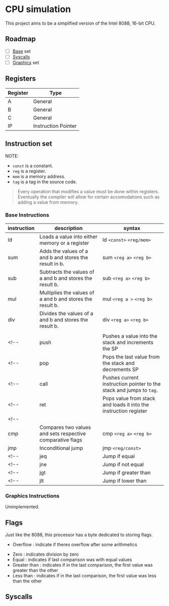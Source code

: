 # CPU simulation

This project aims to be a simplified version of the Intel 8088, 16-bit CPU.


## Roadmap

 - [ ] [Base](#Base-Instructions) set
 - [ ] [Syscalls](#Syscalls)
 - [ ] [Graphics](#Graphics-Instructions) set

## Registers

| Register | Type |
| -------- | ---- |
| A        | General |
| B        | General |
| C        | General |
| IP       | Instruction Pointer |

## Instruction set

NOTE:
- `const` is a constant.
- `reg` is a register.
- `mem` is a memory address.
- `tag` is a tag in the source code.

> Every operation that modifies a value must be done within registers.
> Eventually the compiler will allow for certain accomodations such as adding a value from memory.

### Base Instructions

| instruction | description | syntax |
| ----------- | ----------- | ------ |
| ld          | Loads a value into either memory or a register | ld `<const>` `<reg/mem>` |
| sum         | Adds the values of a and b and stores the result in b. | sum `<reg a>` `<reg b>` |
| sub         | Subtracts the values of a and b and stores the result b. | sub `<reg a>` `<reg b>`|
| mul         | Multiplies the values of a and b and stores the result b. | mul `<reg a >` `<reg b>` |
| div         | Divides the values of a and b and stores the result b. | div `<reg a>` `<reg b>` |
||||
<!-- | push        | Pushes a value into the stack and increments the SP | push `<reg/const>` | -->
<!-- | pop         | Pops the last value from the stack and decrements SP | pop `<reg>` | -->
<!-- | call        | Pushes current instruction pointer to the stack and jumps to `tag`. | call `<tag>` | -->
<!-- | ret         | Pops value from stack and loads it into the instruction register | ret | -->
<!-- |||| -->
| cmp | Compares two values and sets respective comparative flags | cmp `<reg a>` `<reg b>` |
| jmp | Inconditional jump | jmp `<reg/const>` |
<!-- | jeq | Jump if equal | jeq `<val>` `<val>` `<dest>` | -->
<!-- | jne | Jump if not equal | jne `<val>` `<val>` `<dest>` | -->
<!-- | jgt | Jump if greater than | jgt `<val>` `<val>` `<dest>` | -->
<!-- | jlt | Jump if lower than | jlt `<val>` `<val>` `<dest>` | -->

### Graphics Instructions
Unimplemented.

## Flags

Just like the 8088, this processor has a byte dedicated to storing flags.
<!-- - Carry flag : carry on arithmetic -->
<!-- - Sign       : to indicate whether a value is signed or unsigned -->
- Overflow   : indicate if theres overflow after some arithmetics
<!-- - Parity     : indicates whether a given number is odd or even -->
- Zero       : indicates division by zero
- Equal      : indicates if last comparison was with equal values
- Greater than : indicates if in the last comparison, the first value was greater than the other
- Less than : indicates if in the last comparison, the first value was less than the other

## Syscalls
